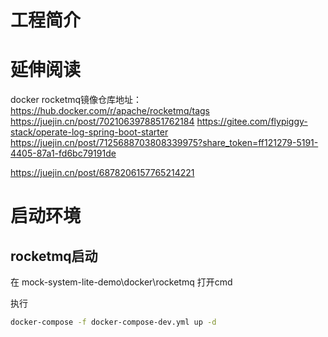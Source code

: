 # 工程简介

# 延伸阅读


docker rocketmq镜像仓库地址： https://hub.docker.com/r/apache/rocketmq/tags
https://juejin.cn/post/7021063978851762184
https://gitee.com/flypiggy-stack/operate-log-spring-boot-starter
https://juejin.cn/post/7125688703808339975?share_token=ff121279-5191-4405-87a1-fd6bc79191de

https://juejin.cn/post/6878206157765214221


# 启动环境

## rocketmq启动

在 mock-system-lite-demo\docker\rocketmq  打开cmd

执行

```bash
docker-compose -f docker-compose-dev.yml up -d
```